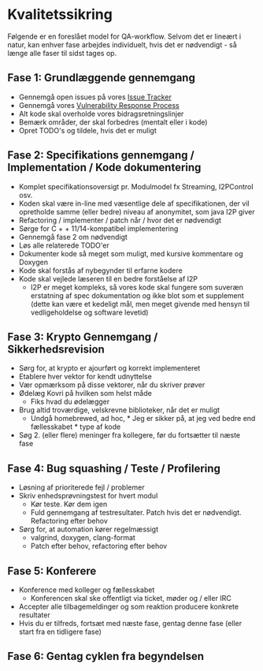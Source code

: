 # Kvalitetssikring 

Følgende er en foreslået model for QA-workflow. Selvom det er lineært i natur, kan enhver fase arbejdes individuelt, hvis det er nødvendigt - så længe alle faser til sidst tages op.

## Fase 1: Grundlæggende gennemgang

- Gennemgå open issues på vores [Issue Tracker](https://github.com/monero-project/kovri/issues/)
- Gennemgå vores [Vulnerability Response Process](https://github.com/anonimal/meta/blob/master/VULNERABILITY_RESPONSE_PROCESS.md)
- Alt kode skal overholde vores bidragsretningslinjer
- Bemærk områder, der skal forbedres 
(mentalt eller i kode)
- Opret TODO's og tildele, hvis det er muligt

## Fase 2: Specifikations gennemgang / Implementation / Kode dokumentering

- Komplet specifikationsoversigt pr. Modulmodel fx Streaming, I2PControl osv.
 - Koden skal være in-line med væsentlige dele af specifikationen, der vil opretholde samme (eller bedre) niveau af anonymitet, som java I2P giver
 - Refactoring / implementer / patch når / hvor det er nødvendigt
- Sørge for C + + 11/14-kompatibel implementering
 - Gennemgå fase 2 om nødvendigt
- Løs alle relaterede TODO'er
- Dokumenter kode så meget som muligt, med kursive kommentare og Doxygen
 - Kode skal forstås af nybegynder til erfarne kodere
 - Kode skal vejlede læseren til en bedre forståelse af I2P
   - I2P er meget kompleks, så vores kode skal fungere som suveræn erstatning af spec dokumentation og ikke blot som et supplement (dette kan være et kedeligt mål, men meget givende med hensyn til vedligeholdelse og software levetid)
   
## Fase 3: Krypto Gennemgang / Sikkerhedsrevision
   
- Sørg for, at krypto er ajourført og korrekt implementeret
- Etablere hver vektor for kendt udnyttelse
- Vær opmærksom på disse vektorer, når du skriver prøver
- Ødelæg Kovri på hvilken som helst måde
     - Fiks hvad du ødelægger
- Brug altid troværdige, velskrevne biblioteker, når det er muligt
  - Undgå homebrewed, ad hoc, * Jeg er sikker på, at jeg ved bedre end fællesskabet * type af kode
- Søg 2. (eller flere) meninger fra kollegere, før du fortsætter til næste fase

## Fase 4: Bug squashing / Teste / Profilering

- Løsning af prioriterede fejl / problemer
- Skriv enhedsprøvningstest for hvert modul
  - Kør teste. Kør dem igen
  - Fuld gennemgang af testresultater. Patch hvis det er nødvendigt. Refactoring efter behov
- Sørg for, at automation kører regelmæssigt
  - valgrind, doxygen, clang-format
  - Patch efter behov, refactoring efter behov
  
## Fase 5: Konferere

- Konference med kolleger og fællesskabet
  - Konferencen skal ske offentligt via ticket, møder og / eller IRC
- Accepter alle tilbagemeldinger og som reaktion producere konkrete resultater
- Hvis du er tilfreds, fortsæt med næste fase, gentag denne fase (eller start fra en tidligere fase)

## Fase 6: Gentag cyklen fra begyndelsen

